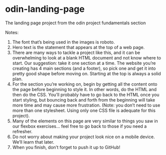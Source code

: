 # odin-landing-page
The landing page project from the odin project fundamentals section

Notes:
1. The font that’s being used in the images is roboto.
2. Hero text is the statement that appears at the top of a web page.
3. There are many ways to tackle a project like this, and it can be overwhelming to look at a blank HTML document and not know where to start. Our suggestion: take it one section at a time. The website you’re creating has 4 main sections (and a footer), so pick one and get it into pretty good shape before moving on. Starting at the top is always a solid plan.
4. For the section you’re working on, begin by getting all the content onto the page before beginning to style it. In other words, do the HTML and then do the CSS. You’ll probably have to go back to the HTML once you start styling, but bouncing back and forth from the beginning will take more time and may cause more frustration. (Note: you don’t need to use more than one stylesheet. Using only one CSS file is adequate for this project).
5. Many of the elements on this page are very similar to things you saw in our flexbox exercises… feel free to go back to those if you need a refresher.
6. Do not worry about making your project look nice on a mobile device. We’ll learn that later.
7. When you finish, don’t forget to push it up to GitHub!